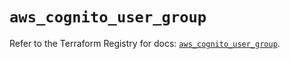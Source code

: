 # `aws_cognito_user_group`

Refer to the Terraform Registry for docs: [`aws_cognito_user_group`](https://registry.terraform.io/providers/hashicorp/aws/4.67.0/docs/resources/cognito_user_group).
